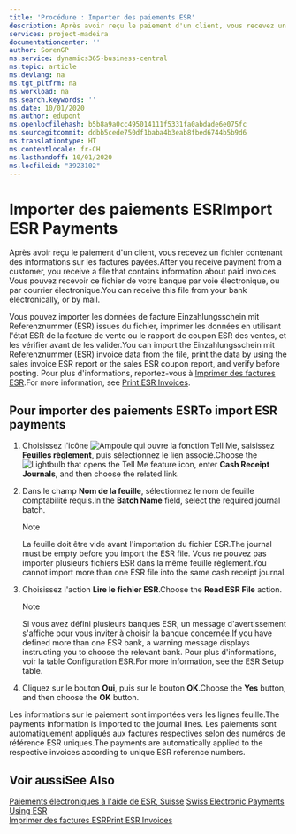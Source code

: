 ```yaml
---
title: 'Procédure : Importer des paiements ESR'
description: Après avoir reçu le paiement d'un client, vous recevez un fichier contenant des informations sur les factures payées. Vous pouvez recevoir ce fichier de votre banque par voie électronique, ou par courrier électronique.
services: project-madeira
documentationcenter: ''
author: SorenGP
ms.service: dynamics365-business-central
ms.topic: article
ms.devlang: na
ms.tgt_pltfrm: na
ms.workload: na
ms.search.keywords: ''
ms.date: 10/01/2020
ms.author: edupont
ms.openlocfilehash: b5b8a9a0cc495014111f5331fa0abdade6e075fc
ms.sourcegitcommit: ddbb5cede750df1baba4b3eab8fbed6744b5b9d6
ms.translationtype: HT
ms.contentlocale: fr-CH
ms.lasthandoff: 10/01/2020
ms.locfileid: "3923102"
---
```

# <a name="import-esr-payments"></a><span data-ttu-id="5947a-104">Importer des paiements ESR</span><span class="sxs-lookup"><span data-stu-id="5947a-104">Import ESR Payments</span></span>
<span data-ttu-id="5947a-105">Après avoir reçu le paiement d'un client, vous recevez un fichier contenant des informations sur les factures payées.</span><span class="sxs-lookup"><span data-stu-id="5947a-105">After you receive payment from a customer, you receive a file that contains information about paid invoices.</span></span> <span data-ttu-id="5947a-106">Vous pouvez recevoir ce fichier de votre banque par voie électronique, ou par courrier électronique.</span><span class="sxs-lookup"><span data-stu-id="5947a-106">You can receive this file from your bank electronically, or by mail.</span></span>  

<span data-ttu-id="5947a-107">Vous pouvez importer les données de facture Einzahlungsschein mit Referenznummer (ESR) issues du fichier, imprimer les données en utilisant l'état ESR de la facture de vente ou le rapport de coupon ESR des ventes, et les vérifier avant de les valider.</span><span class="sxs-lookup"><span data-stu-id="5947a-107">You can import the Einzahlungsschein mit Referenznummer (ESR) invoice data from the file, print the data by using the sales invoice ESR report or the sales ESR coupon report, and verify before posting.</span></span> <span data-ttu-id="5947a-108">Pour plus d'informations, reportez-vous à [Imprimer des factures ESR](how-to-print-esr-invoices.md).</span><span class="sxs-lookup"><span data-stu-id="5947a-108">For more information, see [Print ESR Invoices](how-to-print-esr-invoices.md).</span></span>  

## <a name="to-import-esr-payments"></a><span data-ttu-id="5947a-109">Pour importer des paiements ESR</span><span class="sxs-lookup"><span data-stu-id="5947a-109">To import ESR payments</span></span>  

1.  <span data-ttu-id="5947a-110">Choisissez l'icône ![Ampoule qui ouvre la fonction Tell Me](../../media/ui-search/search_small.png "Dites-moi ce que vous voulez faire"), saisissez **Feuilles règlement**, puis sélectionnez le lien associé.</span><span class="sxs-lookup"><span data-stu-id="5947a-110">Choose the ![Lightbulb that opens the Tell Me feature](../../media/ui-search/search_small.png "Tell me what you want to do") icon, enter **Cash Receipt Journals**, and then choose the related link.</span></span>  
2.  <span data-ttu-id="5947a-111">Dans le champ **Nom de la feuille**, sélectionnez le nom de feuille comptabilité requis.</span><span class="sxs-lookup"><span data-stu-id="5947a-111">In the **Batch Name** field, select the required journal batch.</span></span>  

    > [!NOTE]  
    >  <span data-ttu-id="5947a-112">La feuille doit être vide avant l'importation du fichier ESR.</span><span class="sxs-lookup"><span data-stu-id="5947a-112">The journal must be empty before you import the ESR file.</span></span> <span data-ttu-id="5947a-113">Vous ne pouvez pas importer plusieurs fichiers ESR dans la même feuille règlement.</span><span class="sxs-lookup"><span data-stu-id="5947a-113">You cannot import more than one ESR file into the same cash receipt journal.</span></span>  

3.  <span data-ttu-id="5947a-114">Choisissez l'action **Lire le fichier ESR**.</span><span class="sxs-lookup"><span data-stu-id="5947a-114">Choose the **Read ESR File** action.</span></span>  

    > [!NOTE]  
    >  <span data-ttu-id="5947a-115">Si vous avez défini plusieurs banques ESR, un message d'avertissement s'affiche pour vous inviter à choisir la banque concernée.</span><span class="sxs-lookup"><span data-stu-id="5947a-115">If you have defined more than one ESR bank, a warning message displays instructing you to choose the relevant bank.</span></span> <span data-ttu-id="5947a-116">Pour plus d'informations, voir la table Configuration ESR.</span><span class="sxs-lookup"><span data-stu-id="5947a-116">For more information, see the ESR Setup table.</span></span>  

4.  <span data-ttu-id="5947a-117">Cliquez sur le bouton **Oui**, puis sur le bouton **OK**.</span><span class="sxs-lookup"><span data-stu-id="5947a-117">Choose the **Yes** button, and then choose the **OK** button.</span></span>  

<span data-ttu-id="5947a-118">Les informations sur le paiement sont importées vers les lignes feuille.</span><span class="sxs-lookup"><span data-stu-id="5947a-118">The payments information is imported to the journal lines.</span></span> <span data-ttu-id="5947a-119">Les paiements sont automatiquement appliqués aux factures respectives selon des numéros de référence ESR uniques.</span><span class="sxs-lookup"><span data-stu-id="5947a-119">The payments are automatically applied to the respective invoices according to unique ESR reference numbers.</span></span>  

## <a name="see-also"></a><span data-ttu-id="5947a-120">Voir aussi</span><span class="sxs-lookup"><span data-stu-id="5947a-120">See Also</span></span>  
 <span data-ttu-id="5947a-121">[Paiements électroniques à l'aide de ESR, Suisse](swiss-electronic-payments-using-esr.md) </span><span class="sxs-lookup"><span data-stu-id="5947a-121">[Swiss Electronic Payments Using ESR](swiss-electronic-payments-using-esr.md) </span></span>  
 [<span data-ttu-id="5947a-122">Imprimer des factures ESR</span><span class="sxs-lookup"><span data-stu-id="5947a-122">Print ESR Invoices</span></span>](how-to-print-esr-invoices.md)
